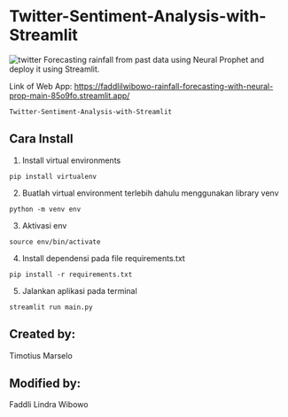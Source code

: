 # Twitter-Sentiment-Analysis-with-Streamlit

![twitter](https://cdn.analyticsvidhya.com/wp-content/uploads/2021/06/79592twitter.jpg)
Forecasting rainfall from past data using Neural Prophet and deploy it using Streamlit.

Link of Web App: https://faddlilwibowo-rainfall-forecasting-with-neural-prop-main-85o9fo.streamlit.app/
```
Twitter-Sentiment-Analysis-with-Streamlit
```
## Cara Install
1. Install virtual environments
```
pip install virtualenv
```
2. Buatlah virtual environment terlebih dahulu menggunakan library venv
```
python -m venv env
```
3. Aktivasi env
```
source env/bin/activate
```
4. Install dependensi pada file requirements.txt
```
pip install -r requirements.txt
```
5. Jalankan aplikasi pada terminal
```
streamlit run main.py
```

## Created by:
Timotius Marselo

## Modified by:
Faddli Lindra Wibowo